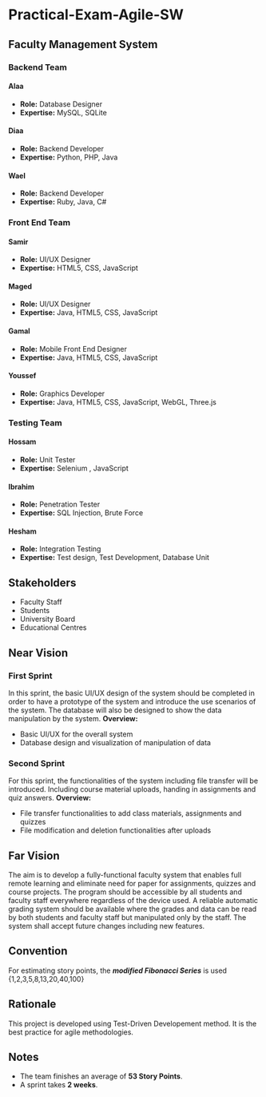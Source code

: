 # Practical-Exam-Agile-SW

## Faculty Management System

### Backend Team

#### Alaa
- **Role:** Database Designer
- **Expertise:** MySQL, SQLite

#### Diaa
- **Role:** Backend Developer
- **Expertise:** Python, PHP, Java

#### Wael
- **Role:** Backend Developer
- **Expertise:** Ruby, Java, C#

### Front End Team

#### Samir
- **Role:** UI/UX Designer
- **Expertise:** HTML5, CSS, JavaScript

#### Maged
- **Role:** UI/UX Designer
- **Expertise:** Java, HTML5, CSS, JavaScript

#### Gamal
- **Role:** Mobile Front End Designer
- **Expertise:** Java, HTML5, CSS, JavaScript

#### Youssef
- **Role:** Graphics Developer
- **Expertise:** Java, HTML5, CSS, JavaScript, WebGL, Three.js

### Testing Team

#### Hossam
- **Role:** Unit Tester
- **Expertise:** Selenium , JavaScript

#### Ibrahim
- **Role:** Penetration Tester
- **Expertise:** SQL Injection, Brute Force

#### Hesham
- **Role:** Integration Testing
- **Expertise:** Test design, Test Development, Database Unit


## Stakeholders
- Faculty Staff
- Students
- University Board
- Educational Centres

## Near Vision
### First Sprint
In this sprint, the basic UI/UX design of the system should be completed in order to have a prototype of the system and introduce the use scenarios of the system. The database will also be designed to show the data manipulation by the system.
**Overview:**
- Basic UI/UX for the overall system
- Database design and visualization of manipulation of data

### Second Sprint
For this sprint, the functionalities of the system including file transfer will be introduced. Including course material uploads, handing in assignments and quiz answers.
**Overview:**
- File transfer functionalities to add class materials, assignments and quizzes
- File modification and deletion functionalities after uploads


## Far Vision
The aim is to develop a fully-functional faculty system that enables full remote learning and eliminate need for paper for assignments, quizzes and course projects. The program should be accessible by all students and faculty staff everywhere regardless of the device used. A reliable automatic grading system should be available where the grades and data can be read by both students and faculty staff but manipulated only by the staff. The system shall accept future changes including new features.

## Convention
For estimating story points, the ***modified Fibonacci Series*** is used {1,2,3,5,8,13,20,40,100}

## Rationale
This project is developed using Test-Driven Developement method. It is the best practice for agile methodologies.

## Notes
- The team finishes an average of **53 Story Points**.
- A sprint takes **2 weeks**.

